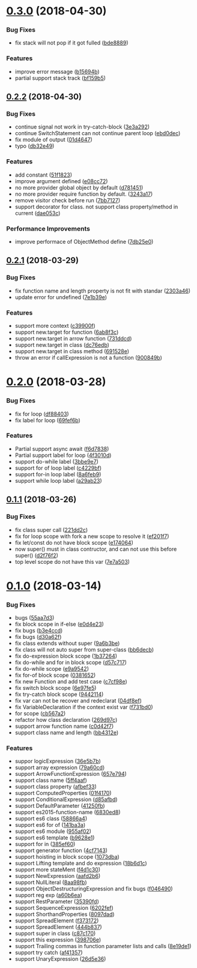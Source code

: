<a name="0.3.0"></a>

# [0.3.0](https://github.com/axetroy/vm.js/compare/v0.2.2...v0.3.0) (2018-04-30)

### Bug Fixes

* fix stack will not pop if it got fulled ([bde8889](https://github.com/axetroy/vm.js/commit/bde8889))

### Features

* improve error message ([b15694b](https://github.com/axetroy/vm.js/commit/b15694b))
* partial support stack track ([bf159b5](https://github.com/axetroy/vm.js/commit/bf159b5))

<a name="0.2.2"></a>

## [0.2.2](https://github.com/axetroy/vm.js/compare/v0.2.1...v0.2.2) (2018-04-30)

### Bug Fixes

* continue signal not work in try-catch-block ([3e3a292](https://github.com/axetroy/vm.js/commit/3e3a292))
* continue SwitchStatement can not continue parent loop ([ebd0dec](https://github.com/axetroy/vm.js/commit/ebd0dec))
* fix module of output ([01d4647](https://github.com/axetroy/vm.js/commit/01d4647))
* typo ([db32e49](https://github.com/axetroy/vm.js/commit/db32e49))

### Features

* add constant ([51f1823](https://github.com/axetroy/vm.js/commit/51f1823))
* improve argument defined ([e08cc72](https://github.com/axetroy/vm.js/commit/e08cc72))
* no more provider global object by default ([d781451](https://github.com/axetroy/vm.js/commit/d781451))
* no more provider require function by default. ([3243a17](https://github.com/axetroy/vm.js/commit/3243a17))
* remove visitor check before run ([7bb7127](https://github.com/axetroy/vm.js/commit/7bb7127))
* support decorator for class. not support class property/method in current ([dae053c](https://github.com/axetroy/vm.js/commit/dae053c))

### Performance Improvements

* improve performace of ObjectMethod define ([7db25e0](https://github.com/axetroy/vm.js/commit/7db25e0))

<a name="0.2.1"></a>

## [0.2.1](https://github.com/axetroy/vm.js/compare/v0.2.0...v0.2.1) (2018-03-29)

### Bug Fixes

* fix function name and length property is not fit with standar ([2303a46](https://github.com/axetroy/vm.js/commit/2303a46))
* update error for undefined ([7e1b39e](https://github.com/axetroy/vm.js/commit/7e1b39e))

### Features

* support more context ([c39900f](https://github.com/axetroy/vm.js/commit/c39900f))
* support new.target for function ([6ab8f3c](https://github.com/axetroy/vm.js/commit/6ab8f3c))
* support new.target in arrow function ([731ddcd](https://github.com/axetroy/vm.js/commit/731ddcd))
* support new.target in class ([dc76edb](https://github.com/axetroy/vm.js/commit/dc76edb))
* support new.target in class method ([691528e](https://github.com/axetroy/vm.js/commit/691528e))
* throw an error if callExpression is not a function ([900849b](https://github.com/axetroy/vm.js/commit/900849b))

<a name="0.2.0"></a>

# [0.2.0](https://github.com/axetroy/vm.js/compare/v0.1.1...v0.2.0) (2018-03-28)

### Bug Fixes

* fix for loop ([df88403](https://github.com/axetroy/vm.js/commit/df88403))
* fix label for loop ([69fef6b](https://github.com/axetroy/vm.js/commit/69fef6b))

### Features

* Partial support async await ([f6d7838](https://github.com/axetroy/vm.js/commit/f6d7838))
* Partial support label for loop ([4f3010d](https://github.com/axetroy/vm.js/commit/4f3010d))
* support do-while label ([3bbe9e7](https://github.com/axetroy/vm.js/commit/3bbe9e7))
* support for of loop label ([c4229bf](https://github.com/axetroy/vm.js/commit/c4229bf))
* support for-in loop label ([8a6feb9](https://github.com/axetroy/vm.js/commit/8a6feb9))
* support while loop label ([a29ab23](https://github.com/axetroy/vm.js/commit/a29ab23))

<a name="0.1.1"></a>

## [0.1.1](https://github.com/axetroy/vm.js/compare/v0.1.0...v0.1.1) (2018-03-26)

### Bug Fixes

* fix class super call ([221dd2c](https://github.com/axetroy/vm.js/commit/221dd2c))
* fix for loop scope with fork a new scope to resolve it ([ef201f7](https://github.com/axetroy/vm.js/commit/ef201f7))
* fix let/const do not have block scope ([e174064](https://github.com/axetroy/vm.js/commit/e174064))
* now super() must in class contructor, and can not use this before super() ([d2f76f2](https://github.com/axetroy/vm.js/commit/d2f76f2))
* top level scope do not have this var ([7e7a503](https://github.com/axetroy/vm.js/commit/7e7a503))

<a name="0.1.0"></a>

# [0.1.0](https://github.com/axetroy/vm.js/compare/af41357...v0.1.0) (2018-03-14)

### Bug Fixes

* bugs ([55aa7d3](https://github.com/axetroy/vm.js/commit/55aa7d3))
* fix block scope in if-else ([e0d4e23](https://github.com/axetroy/vm.js/commit/e0d4e23))
* fix bugs ([b3e4ccd](https://github.com/axetroy/vm.js/commit/b3e4ccd))
* fix bugs ([d30a62f](https://github.com/axetroy/vm.js/commit/d30a62f))
* fix class extends without super ([9a6b3be](https://github.com/axetroy/vm.js/commit/9a6b3be))
* fix class will not auto super from super-class ([bb6decb](https://github.com/axetroy/vm.js/commit/bb6decb))
* fix do-expression block scope ([1b37264](https://github.com/axetroy/vm.js/commit/1b37264))
* fix do-while and for in block scope ([d57c717](https://github.com/axetroy/vm.js/commit/d57c717))
* fix do-while scope ([e9a9542](https://github.com/axetroy/vm.js/commit/e9a9542))
* fix for-of block scope ([0381652](https://github.com/axetroy/vm.js/commit/0381652))
* fix new Function and add test case ([c7cf98e](https://github.com/axetroy/vm.js/commit/c7cf98e))
* fix switch block scope ([6e97fe5](https://github.com/axetroy/vm.js/commit/6e97fe5))
* fix try-catch block scope ([9442114](https://github.com/axetroy/vm.js/commit/9442114))
* fix var can not be recover and redeclarat ([04df8ef](https://github.com/axetroy/vm.js/commit/04df8ef))
* fix VariableDeclaration if the context exist var ([f731bd0](https://github.com/axetroy/vm.js/commit/f731bd0))
* for scope ([cb567a2](https://github.com/axetroy/vm.js/commit/cb567a2))
* refactor how class declaration ([269d97c](https://github.com/axetroy/vm.js/commit/269d97c))
* support arrow function name ([c0d42f7](https://github.com/axetroy/vm.js/commit/c0d42f7))
* support class name and length ([bb4312e](https://github.com/axetroy/vm.js/commit/bb4312e))

### Features

* suppor logicExpression ([36e5b7b](https://github.com/axetroy/vm.js/commit/36e5b7b))
* support array expression ([79a60cd](https://github.com/axetroy/vm.js/commit/79a60cd))
* support ArrowFunctionExpression ([657e794](https://github.com/axetroy/vm.js/commit/657e794))
* support class name ([5ff4aaf](https://github.com/axetroy/vm.js/commit/5ff4aaf))
* support class property ([afbef33](https://github.com/axetroy/vm.js/commit/afbef33))
* support ComputedProperties ([01f4170](https://github.com/axetroy/vm.js/commit/01f4170))
* support ConditionalExpression ([d85afbd](https://github.com/axetroy/vm.js/commit/d85afbd))
* support DefaultParameter ([41250fb](https://github.com/axetroy/vm.js/commit/41250fb))
* support es2015-function-name ([6830ed8](https://github.com/axetroy/vm.js/commit/6830ed8))
* support es6 class ([58866a4](https://github.com/axetroy/vm.js/commit/58866a4))
* support es6 for of ([141ba3a](https://github.com/axetroy/vm.js/commit/141ba3a))
* support es6 module ([955af02](https://github.com/axetroy/vm.js/commit/955af02))
* support es6 template ([b9628e1](https://github.com/axetroy/vm.js/commit/b9628e1))
* support for in ([385ef60](https://github.com/axetroy/vm.js/commit/385ef60))
* support generator function ([4cf7143](https://github.com/axetroy/vm.js/commit/4cf7143))
* support hoisting in block scope ([1073dba](https://github.com/axetroy/vm.js/commit/1073dba))
* support Lifting template and do expression ([18b6d1c](https://github.com/axetroy/vm.js/commit/18b6d1c))
* support more stateMent ([f4d1c30](https://github.com/axetroy/vm.js/commit/f4d1c30))
* support NewExpression ([aafd2b6](https://github.com/axetroy/vm.js/commit/aafd2b6))
* support NullLiteral ([8aa98fb](https://github.com/axetroy/vm.js/commit/8aa98fb))
* support ObjectDestructuringExpression and fix bugs ([f046490](https://github.com/axetroy/vm.js/commit/f046490))
* support reg exp ([a60b6ea](https://github.com/axetroy/vm.js/commit/a60b6ea))
* support RestParameter ([35390fd](https://github.com/axetroy/vm.js/commit/35390fd))
* support SequenceExpression ([6202fef](https://github.com/axetroy/vm.js/commit/6202fef))
* support ShorthandProperties ([8097dad](https://github.com/axetroy/vm.js/commit/8097dad))
* support SpreadElement ([f373172](https://github.com/axetroy/vm.js/commit/f373172))
* support SpreadElement ([444b837](https://github.com/axetroy/vm.js/commit/444b837))
* support super in class ([c87c170](https://github.com/axetroy/vm.js/commit/c87c170))
* support this expression ([398706e](https://github.com/axetroy/vm.js/commit/398706e))
* support Trailing commas in function parameter lists and calls ([8e19de1](https://github.com/axetroy/vm.js/commit/8e19de1))
* support try catch ([af41357](https://github.com/axetroy/vm.js/commit/af41357))
* support UnaryExpression ([26d5e36](https://github.com/axetroy/vm.js/commit/26d5e36))
